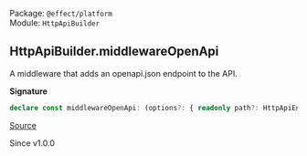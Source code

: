 Package: `@effect/platform`<br />
Module: `HttpApiBuilder`<br />

## HttpApiBuilder.middlewareOpenApi

A middleware that adds an openapi.json endpoint to the API.

**Signature**

```ts
declare const middlewareOpenApi: (options?: { readonly path?: HttpApiEndpoint.PathSegment | undefined; readonly additionalPropertiesStrategy?: OpenApi.AdditionalPropertiesStrategy | undefined; } | undefined) => Layer.Layer<never, never, HttpApi.Api>
```

[Source](https://github.com/Effect-TS/effect/tree/main/packages/platform/src/HttpApiBuilder.ts#L949)

Since v1.0.0